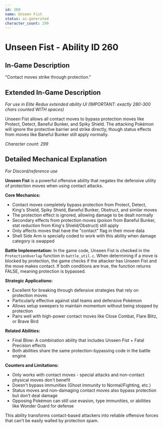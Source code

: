 ```yaml
---
id: 260
name: Unseen Fist
status: ai-generated
character_count: 299
---
```


# Unseen Fist - Ability ID 260

## In-Game Description
"Contact moves strike through protection."

## Extended In-Game Description
*For use in Elite Redux extended ability UI (IMPORTANT: exactly 280-300 chars counted WITH spaces)*

Unseen Fist allows all contact moves to bypass protection moves like Protect, Detect, Baneful Bunker, and Spiky Shield. The attacking Pokémon will ignore the protective barrier and strike directly, though status effects from moves like Baneful Bunker still apply normally.

*Character count: 299*

## Detailed Mechanical Explanation
*For Discord/reference use*

**Unseen Fist** is a powerful offensive ability that negates the defensive utility of protection moves when using contact attacks.

**Core Mechanics:**
- Contact moves completely bypass protection from Protect, Detect, King's Shield, Spiky Shield, Baneful Bunker, Obstruct, and similar moves
- The protection effect is ignored, allowing damage to be dealt normally
- Secondary effects from protection moves (poison from Baneful Bunker, stat reduction from King's Shield/Obstruct) still apply
- Only affects moves that have the "contact" flag in their move data
- Shell Side Arm is specially coded to work with this ability when damage category is swapped

**Battle Implementation:**
In the game code, Unseen Fist is checked in the `ProtectionOverlap` function in `battle_util.c`. When determining if a move is blocked by protection, the game checks if the attacker has Unseen Fist and the move makes contact. If both conditions are true, the function returns FALSE, meaning protection is bypassed.

**Strategic Applications:**
- Excellent for breaking through defensive strategies that rely on protection moves
- Particularly effective against stall teams and defensive Pokémon
- Allows setup sweepers to maintain momentum without being stopped by protection
- Pairs well with high-power contact moves like Close Combat, Flare Blitz, or Brave Bird

**Related Abilities:**
- Final Blow: A combination ability that includes Unseen Fist + Fatal Precision effects
- Both abilities share the same protection-bypassing code in the battle engine

**Counters and Limitations:**
- Only works with contact moves - special attacks and non-contact physical moves don't benefit
- Doesn't bypass immunities (Ghost immunity to Normal/Fighting, etc.)
- Status moves and non-damaging contact moves also bypass protection but don't deal damage
- Opposing Pokémon can still use evasion, type immunities, or abilities like Wonder Guard for defense

This ability transforms contact-based attackers into reliable offensive forces that can't be easily walled by protection spam.